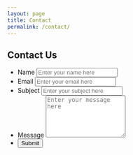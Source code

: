 ```yaml
---
layout: page
title: Contact
permalink: /contact/
---
```



<form class="contact-form" action="https://getsimpleform.com/messages?form_api_token=a77e1d42f85a6b62878da7332bbd5d9e" method="post">
  <input type='hidden' name='redirect_to' value='http://egcseattle.com/contact-thankyou' />
  <h2>Contact Us</h2>
  <ul>
    <li>
      <label for="name">Name</label>
      <input type="text" name="name" placeholder="Enter your name here" required>
    </li>
    <li>
      <label for="email">Email</label>
      <input type="email" name="email" placeholder="Enter your email here" required>
    </li>
    <li>
      <label for="message">Subject</label>
      <input id="subject" name="subject" placeholder="Enter your subject here" required>
    </li>
    <li>
      <label for="message">Message</label>
      <textarea rows="6" name="message" placeholder="Enter your message here" required></textarea>
    </li>
    <li>
      <button type="submit">Submit</button>
    </li>
  </ul>
</form>